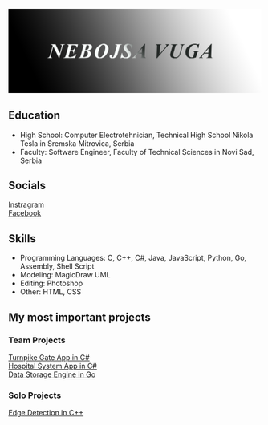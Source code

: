 ![Nebojsa's GitHub Banner](./assets/Banner.png)

## Education
- High School: Computer Electrotehnician, Technical High School Nikola Tesla in Sremska Mitrovica, Serbia
- Faculty: Software Engineer, Faculty of Technical Sciences in Novi Sad, Serbia

## Socials

<a href="https://www.instagram.com/n_vuga/" target="_blank">
  Instragram
</a>

<br>

<a href="https://www.facebook.com/nebojsa.vuga.1/" target="_blank">
  Facebook
</a>

<br>

## Skills

- Programming Languages: C, C++, C#, Java, JavaScript, Python, Go, Assembly, Shell Script
- Modeling: MagicDraw UML
- Editing: Photoshop
- Other: HTML, CSS


## My most important projects
### Team Projects

<a href="https://github.com/vuganebojsa/NaplatnaRampa" target="_blank">
  Turnpike Gate App in C#
</a>

<br>


<a href="https://github.com/kzi-nastava/course-project-t-13" target="_blank">
  Hospital System App in C#
</a>
<br>

<a href="https://github.com/vuganebojsa/ProjekatNASP" target="_blank">
  Data Storage Engine in Go
</a>

<br>

### Solo Projects

<a href="https://github.com/vuganebojsa/EdgeDetectionCpp" target="_blank">
 Edge Detection in C++
</a>
<br>
